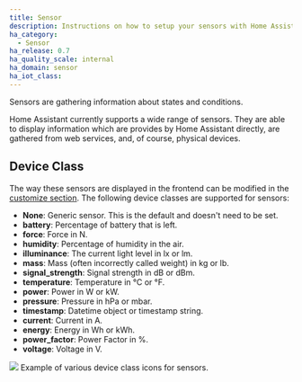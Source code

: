 ```yaml
---
title: Sensor
description: Instructions on how to setup your sensors with Home Assistant.
ha_category:
  - Sensor
ha_release: 0.7
ha_quality_scale: internal
ha_domain: sensor
ha_iot_class:
---
```


Sensors are gathering information about states and conditions.

Home Assistant currently supports a wide range of sensors. They are able to display information which are provides by Home Assistant directly, are gathered from web services, and, of course, physical devices.

## Device Class

The way these sensors are displayed in the frontend can be modified in the [customize section](/docs/configuration/customizing-devices/). The following device classes are supported for sensors:

- **None**: Generic sensor. This is the default and doesn't need to be set.
- **battery**: Percentage of battery that is left.
- **force**: Force in N.
- **humidity**: Percentage of humidity in the air.
- **illuminance**: The current light level in lx or lm.
- **mass**: Mass (often incorrectly called weight) in kg or lb.
- **signal_strength**: Signal strength in dB or dBm.
- **temperature**: Temperature in °C or °F.
- **power**: Power in W or kW.
- **pressure**: Pressure in hPa or mbar.
- **timestamp**: Datetime object or timestamp string.
- **current**: Current in A.
- **energy**: Energy in Wh or kWh.
- **power_factor**: Power Factor in %.
- **voltage**: Voltage in V.

<p class='img'>
<img src='/images/screenshots/sensor_device_classes_icons.png' />
Example of various device class icons for sensors.
</p>
